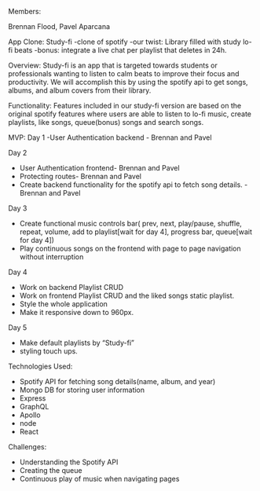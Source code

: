 Members:

Brennan Flood, Pavel Aparcana

App Clone:
Study-fi
-clone of spotify
-our twist: Library filled with study lo-fi beats
-bonus: integrate a live chat per playlist that deletes in 24h.


Overview:
	Study-fi is an app that is targeted towards students or professionals wanting to listen to calm beats to improve their focus and productivity. We will accomplish this by using the spotify api to get songs, albums, and album covers from their library.

Functionality:
	Features included in our study-fi version are based on the original spotify features where users are able to listen to lo-fi music, create playlists, like songs, queue(bonus) songs and search songs.

MVP:
Day 1
-User Authentication backend - Brennan and Pavel

Day 2
- User Authentication frontend- Brennan and Pavel
- Protecting routes- Brennan and Pavel
- Create backend functionality for the spotify api to fetch song details. - Brennan and Pavel

Day 3
- Create functional music controls bar( prev, next, play/pause, shuffle, repeat, volume, add to playlist[wait for day 4], progress bar, queue[wait for day 4])
- Play continuous songs on the frontend with page to page navigation without interruption

Day 4
- Work on backend Playlist CRUD
- Work on frontend Playlist CRUD and the liked songs static playlist.
- Style the whole application
- Make it responsive down to 960px.

Day 5
- Make default playlists by “Study-fi”
- styling touch ups.
 
Technologies Used:
- Spotify API for fetching song details(name, album, and year)
- Mongo DB for storing user information
- Express
- GraphQL
- Apollo
- node
- React

Challenges:
- Understanding the Spotify API
- Creating the queue
- Continuous play of music when navigating pages
